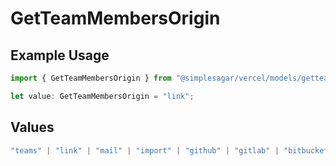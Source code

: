 # GetTeamMembersOrigin

## Example Usage

```typescript
import { GetTeamMembersOrigin } from "@simplesagar/vercel/models/getteammembersop.js";

let value: GetTeamMembersOrigin = "link";
```

## Values

```typescript
"teams" | "link" | "mail" | "import" | "github" | "gitlab" | "bitbucket" | "saml" | "dsync" | "feedback" | "organization-teams"
```